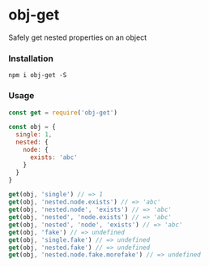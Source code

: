 # obj-get
Safely get nested properties on an object

### Installation

`npm i obj-get -S`

### Usage

```javascript
const get = require('obj-get')

const obj = {
  single: 1,
  nested: {
    node: {
      exists: 'abc'
    }
  }
}

get(obj, 'single') // => 1
get(obj, 'nested.node.exists') // => 'abc'
get(obj, 'nested.node', 'exists') // => 'abc'
get(obj, 'nested', 'node.exists') // => 'abc'
get(obj, 'nested', 'node', 'exists') // => 'abc'
get(obj, 'fake') // => undefined
get(obj, 'single.fake') // => undefined
get(obj, 'nested.fake') // => undefined
get(obj, 'nested.node.fake.morefake') // => undefined
```